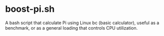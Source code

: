 # boost-pi.sh
A bash script that calculate Pi using Linux bc (basic calculator), useful as a benchmark, or as a general loading that controls CPU utilization.
